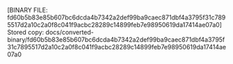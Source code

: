 [BINARY FILE: fd60b5b83e85b607bc6dcda4b7342a2def99ba9caec871dbf4a3795f31c7895517d2a10c2a0f8c041f9acbc28289c14899feb7e98950619da17414ae07a0]
Stored copy: docs/converted-binary/fd60b5b83e85b607bc6dcda4b7342a2def99ba9caec871dbf4a3795f31c7895517d2a10c2a0f8c041f9acbc28289c14899feb7e98950619da17414ae07a0
